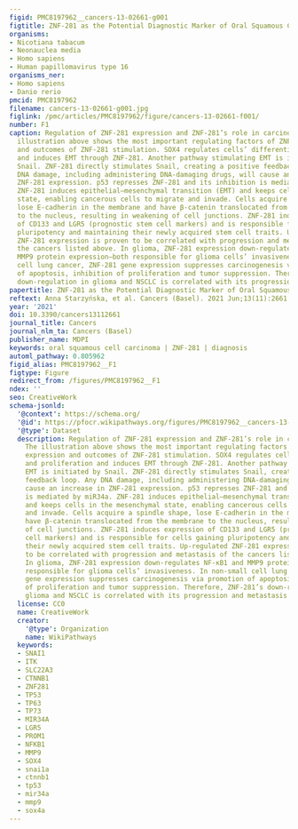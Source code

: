 ```yaml
---
figid: PMC8197962__cancers-13-02661-g001
figtitle: ZNF-281 as the Potential Diagnostic Marker of Oral Squamous Cell Carcinoma
organisms:
- Nicotiana tabacum
- Neonauclea media
- Homo sapiens
- Human papillomavirus type 16
organisms_ner:
- Homo sapiens
- Danio rerio
pmcid: PMC8197962
filename: cancers-13-02661-g001.jpg
figlink: /pmc/articles/PMC8197962/figure/cancers-13-02661-f001/
number: F1
caption: Regulation of ZNF-281 expression and ZNF-281’s role in carcinogenesis. The
  illustration above shows the most important regulating factors of ZNF-281 expression
  and outcomes of ZNF-281 stimulation. SOX4 regulates cells’ differentiation and proliferation
  and induces EMT through ZNF-281. Another pathway stimulating EMT is initiated by
  Snail. ZNF-281 directly stimulates Snail, creating a positive feedback loop. Any
  DNA damage, including administering DNA-damaging drugs, will cause an increase in
  ZNF-281 expression. p53 represses ZNF-281 and its inhibition is mediated by miR34a.
  ZNF-281 induces epithelial–mesenchymal transition (EMT) and keeps cells in the mesenchymal
  state, enabling cancerous cells to migrate and invade. Cells acquire a spindle shape,
  lose E-cadherin in the membrane and have β-catenin translocated from the membrane
  to the nucleus, resulting in weakening of cell junctions. ZNF-281 induces expression
  of CD133 and LGR5 (prognostic stem cell markers) and is responsible for cells gaining
  pluripotency and maintaining their newly acquired stem cell traits. Up-regulated
  ZNF-281 expression is proven to be correlated with progression and metastasis of
  the cancers listed above. In glioma, ZNF-281 expression down-regulates NF-κB1 and
  MMP9 protein expression—both responsible for glioma cells’ invasiveness. In non-small
  cell lung cancer, ZNF-281 gene expression suppresses carcinogenesis via promotion
  of apoptosis, inhibition of proliferation and tumor suppression. Therefore, ZNF-281’s
  down-regulation in glioma and NSCLC is correlated with its progression and metastasis.
papertitle: ZNF-281 as the Potential Diagnostic Marker of Oral Squamous Cell Carcinoma.
reftext: Anna Starzyńska, et al. Cancers (Basel). 2021 Jun;13(11):2661.
year: '2021'
doi: 10.3390/cancers13112661
journal_title: Cancers
journal_nlm_ta: Cancers (Basel)
publisher_name: MDPI
keywords: oral squamous cell carcinoma | ZNF-281 | diagnosis
automl_pathway: 0.805962
figid_alias: PMC8197962__F1
figtype: Figure
redirect_from: /figures/PMC8197962__F1
ndex: ''
seo: CreativeWork
schema-jsonld:
  '@context': https://schema.org/
  '@id': https://pfocr.wikipathways.org/figures/PMC8197962__cancers-13-02661-g001.html
  '@type': Dataset
  description: Regulation of ZNF-281 expression and ZNF-281’s role in carcinogenesis.
    The illustration above shows the most important regulating factors of ZNF-281
    expression and outcomes of ZNF-281 stimulation. SOX4 regulates cells’ differentiation
    and proliferation and induces EMT through ZNF-281. Another pathway stimulating
    EMT is initiated by Snail. ZNF-281 directly stimulates Snail, creating a positive
    feedback loop. Any DNA damage, including administering DNA-damaging drugs, will
    cause an increase in ZNF-281 expression. p53 represses ZNF-281 and its inhibition
    is mediated by miR34a. ZNF-281 induces epithelial–mesenchymal transition (EMT)
    and keeps cells in the mesenchymal state, enabling cancerous cells to migrate
    and invade. Cells acquire a spindle shape, lose E-cadherin in the membrane and
    have β-catenin translocated from the membrane to the nucleus, resulting in weakening
    of cell junctions. ZNF-281 induces expression of CD133 and LGR5 (prognostic stem
    cell markers) and is responsible for cells gaining pluripotency and maintaining
    their newly acquired stem cell traits. Up-regulated ZNF-281 expression is proven
    to be correlated with progression and metastasis of the cancers listed above.
    In glioma, ZNF-281 expression down-regulates NF-κB1 and MMP9 protein expression—both
    responsible for glioma cells’ invasiveness. In non-small cell lung cancer, ZNF-281
    gene expression suppresses carcinogenesis via promotion of apoptosis, inhibition
    of proliferation and tumor suppression. Therefore, ZNF-281’s down-regulation in
    glioma and NSCLC is correlated with its progression and metastasis.
  license: CC0
  name: CreativeWork
  creator:
    '@type': Organization
    name: WikiPathways
  keywords:
  - SNAI1
  - ITK
  - SLC22A3
  - CTNNB1
  - ZNF281
  - TP53
  - TP63
  - TP73
  - MIR34A
  - LGR5
  - PROM1
  - NFKB1
  - MMP9
  - SOX4
  - snai1a
  - ctnnb1
  - tp53
  - mir34a
  - mmp9
  - sox4a
---
```

